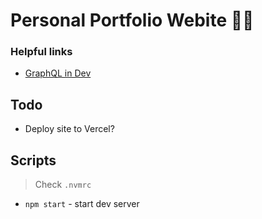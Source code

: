 # Personal Portfolio Webite 🤘🏻

### Helpful links
* [GraphQL in Dev](http://localhost:8000/__graphql)

## Todo
* Deploy site to Vercel?

## Scripts
> Check ```.nvmrc```
* ```npm start``` - start dev server